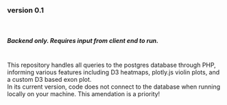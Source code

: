 <h3>version 0.1</h3>
<br>
<h5>Backend only. Requires input from client end to run.</h5>
<br>
This repository handles all queries to the postgres database through PHP, informing various features including D3 heatmaps, plotly.js violin plots, and a custom D3 based exon plot.
<br>
In its current version, code does not connect to the database when running locally on your machine. This amendation is a priority!